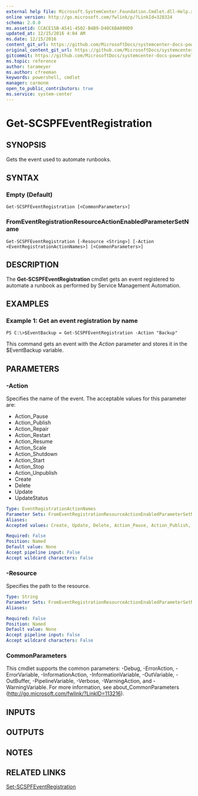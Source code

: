```yaml
---
external help file: Microsoft.SystemCenter.Foundation.Cmdlet.dll-Help.xml
online version: http://go.microsoft.com/fwlink/p/?LinkId=328324
schema: 2.0.0
ms.assetid: CCACE15B-A541-4502-B4B9-D40C6BA890D9
updated_at: 12/15/2016 4:04 AM
ms.date: 12/15/2016
content_git_url: https://github.com/MicrosoftDocs/systemcenter-docs-powershell/blob/master/systemcenter-cmdlets/SystemCenter2016/ServiceProviderFoundation/vlatest/Get-SCSPFEventRegistration.md
original_content_git_url: https://github.com/MicrosoftDocs/systemcenter-docs-powershell/blob/master/systemcenter-cmdlets/SystemCenter2016/ServiceProviderFoundation/vlatest/Get-SCSPFEventRegistration.md
gitcommit: https://github.com/MicrosoftDocs/systemcenter-docs-powershell/blob/7df4508c7b907a214e6a8eca76037b06065ef078/systemcenter-cmdlets/SystemCenter2016/ServiceProviderFoundation/vlatest/Get-SCSPFEventRegistration.md
ms.topic: reference
author: tarameyer
ms.author: cfreeman
keywords: powershell, cmdlet
manager: carmonm
open_to_public_contributors: true
ms.service: system-center
---
```


# Get-SCSPFEventRegistration

## SYNOPSIS
Gets the event used to automate runbooks.

## SYNTAX

### Empty (Default)
```
Get-SCSPFEventRegistration [<CommonParameters>]
```

### FromEventRegistrationResourceActionEnabledParameterSetName
```
Get-SCSPFEventRegistration [-Resource <String>] [-Action <EventRegistrationActionNames>] [<CommonParameters>]
```

## DESCRIPTION
The **Get-SCSPFEventRegistration** cmdlet gets an event registered to automate a runbook as performed by Service Management Automation.

## EXAMPLES

### Example 1: Get an event registration by name
```
PS C:\>$EventBackup = Get-SCSPFEventRegistration -Action "Backup"
```

This command gets an event with the *Action* parameter and stores it in the $EventBackup variable.

## PARAMETERS

### -Action
Specifies the name of the event.
The acceptable values for this parameter are:

- Action_Pause
- Action_Publish
- Action_Repair
- Action_Restart
- Action_Resume
- Action_Scale
- Action_Shutdown
- Action_Start
- Action_Stop
- Action_Unpublish
- Create
- Delete
- Update
- UpdateStatus

```yaml
Type: EventRegistrationActionNames
Parameter Sets: FromEventRegistrationResourceActionEnabledParameterSetName
Aliases: 
Accepted values: Create, Update, Delete, Action_Pause, Action_Publish, Action_Repair, Action_Restart, Action_Resume, Action_Scale, Action_Shutdown, Action_Start, Action_Stop, Action_Unpublish, UpdateStatus

Required: False
Position: Named
Default value: None
Accept pipeline input: False
Accept wildcard characters: False
```

### -Resource
Specifies the path to the resource.

```yaml
Type: String
Parameter Sets: FromEventRegistrationResourceActionEnabledParameterSetName
Aliases: 

Required: False
Position: Named
Default value: None
Accept pipeline input: False
Accept wildcard characters: False
```

### CommonParameters
This cmdlet supports the common parameters: -Debug, -ErrorAction, -ErrorVariable, -InformationAction, -InformationVariable, -OutVariable, -OutBuffer, -PipelineVariable, -Verbose, -WarningAction, and -WarningVariable. For more information, see about_CommonParameters (http://go.microsoft.com/fwlink/?LinkID=113216).

## INPUTS

## OUTPUTS

## NOTES

## RELATED LINKS

[Set-SCSPFEventRegistration](xref:SystemCenter2016/ServiceProviderFoundation/vlatest/Set-SCSPFEventRegistration.md)

